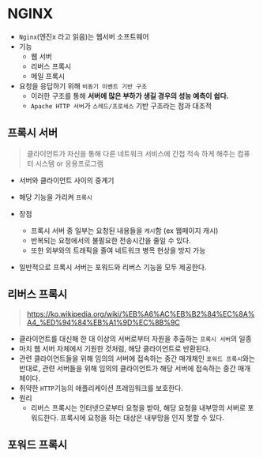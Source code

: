 # NGINX
> 

- `Nginx`(엔진x 라고 읽음)는 웹서버 소프트웨어
- 기능
    - 웹 서버
    - 리버스 프록시
    - 메일 프록시
- 요청을 응답하기 위해 `비동기 이벤트 기반 구조`
    - 이러한 구조를 통해 **서버에 많은 부하가 생길 경우의 성능 예측이 쉽다.**
    - `Apache HTTP 서버`가 `스레드/프로세스` 기반 구조라는 점과 대조적

## 프록시 서버
> 클라이언트가 자신을 통해 다른 네트워크 서비스에 간접 적속 하게 해주는 컴퓨터 시스템 or 응용프로그램

- 서버와 클라이언트 사이의 중계기
- 해당 기능을 가리켜 `프록시`
- 장점
    - 프록시 서버 중 일부는 요청된 내용들을 `캐시`함 (ex 웹페이지 캐시)
    - 반복되는 요청에서의 불필요한 전송시간을 줄일 수 있다.
    - 또한 외부와의 트래픽을 줄여 네트워크 병목 현상을 방지 가능

- 일반적으로 프록시 서버는 포워드와 리버스 기능을 모두 제공한다.


## 리버스 프록시
> https://ko.wikipedia.org/wiki/%EB%A6%AC%EB%B2%84%EC%8A%A4_%ED%94%84%EB%A1%9D%EC%8B%9C

- 클라이언트를 대신해 한 대 이상의 서버로부터 자원을 추출하는 `프록시 서버`의 일종
- 마치 웹 서버 자체에서 기원한 것처럼, 해당 클라이언트로 반환된다.
- 관련 클라이언트들을 위해 임의의 서버에 접속하는 중간 매개체인 `포워드 프록시`와는 반대로, 관련 서버들을 위해 임의의 클라이언트가 해당 서버에 접속하는 중간 매개체이다.
- 취약한 `HTTP`기능의 애플리케이션 프레임워크를 보호한다.
- 원리
    - 리버스 프록시는 인터넷으로부터 요청을 받아, 해당 요청을 내부망의 서버로 포워드한다. 프록시에 요청을 하는 대상은 내부망을 인지 못할 수 있다.

## 포워드 프록시